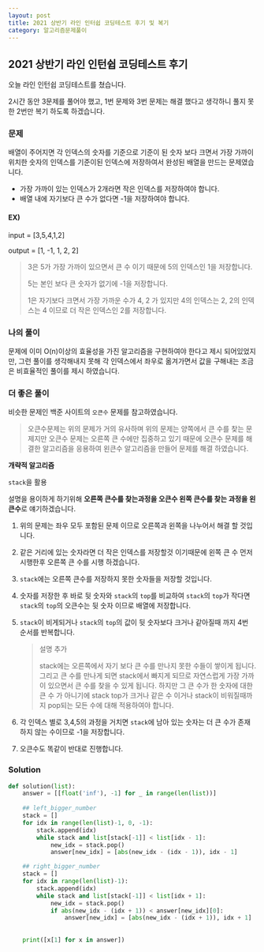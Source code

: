 ```yaml
---
layout: post
title: 2021 상반기 라인 인터쉽 코딩테스트 후기 및 복기
category: 알고리즘문제풀이
---
```

## 2021 상반기 라인 인턴쉽 코딩테스트 후기

오늘 라인 인턴쉽 코딩테스트를 쳤습니다.

2시간 동안 3문제를 풀어야 했고, 1번 문제와 3번 문제는 해결 했다고 생각하니 풀지 못한 2번만 복기 하도록 하겠습니다.

### 문제

배열이 주어지면 각 인덱스의 숫자를 기준으로 기준이 된 숫자 보다 크면서 가장 가까이 위치한 숫자의 인덱스를 기준이된 인덱스에 저장하여서 완성된 배열을 만드는 문제였습니다.

- 가장 가까이 있는 인덱스가 2개라면 작은 인덱스를 저장하여야 합니다.
- 배열 내에 자기보다 큰 수가 없다면 -1을 저장하여야 합니다.

#### EX)

input    = [3,5,4,1,2]

output = [1, -1, 1, 2, 2]

> 3은 5가 가장 가까이 있으면서 큰 수 이기 때문에 5의 인덱스인 1을 저장합니다.
>
> 5는 본인 보다 큰 숫자가 없기에 -1을 저장합니다.
>
> 1은 자기보다 크면서 가장 가까운 수가 4, 2 가 있지만 4의 인덱스는 2, 2의 인덱스는 4 이므로 더 작은 인덱스인 2를 저장합니다.

### 나의 풀이

문제에 이미 O(n)이상의 효율성을 가진 알고리즘을 구현하여야 한다고 제시 되어있었지만, 그런 풀이를 생각해내지 못해 각 인덱스에서 좌우로 옮겨가면서 값을 구해내는 조금은 비효율적인 풀이를 제시 하였습니다.

### 더 좋은 풀이

비슷한 문제인 백준 사이트의  `오큰수` 문제를 참고하였습니다. 

> 오큰수문제는 위의 문제가 거의 유사하며 위의 문제는 양쪽에서 큰 수를 찾는 문제지만 오큰수 문제는 오른쪽 큰 수에만 집중하고 있기 때문에 오큰수 문제를 해결한 알고리즘을 응용하여 왼큰수 알고리즘을 만들어 문제를 해결 하였습니다.

**개략적 알고리즘**  

`stack`을 활용

설명을 용이하게 하기위해 **오른쪽 큰수를 찾는과정을 오큰수 왼쪽 큰수를 찾는 과정을 왼큰수**로 얘기하겠습니다.

1. 위의 문제는 좌우 모두 포함된 문제 이므로 오른쪽과 왼쪽을 나누어서 해결 할 것입니다.
2.  같은 거리에 있는 숫자라면 더 작은 인덱스를 저장할것 이기때문에 왼쪽 큰 수 먼저 시행한후 오른쪽 큰 수를 시행 하겠습니다.

3. `stack`에는 오른쪽 큰수를 저장하지 못한 숫자들을 저장할 것입니다.

4. 숫자를 저장한 후 바로 뒷 숫자와 `stack`의 `top`를 비교하여 `stack`의 `top`가 작다면 `stack`의 `top`의 오큰수는 뒷 숫자 이므로 배열에 저장합니다.

5. `stack`이 비게되거나 `stack`의 `top`의 값이 뒷 숫자보다 크거나 같아질때 까지 4번 순서를 반복합니다.

   > 설명 추가
   >
   > stack에는 오른쪽에서 자기 보다 큰 수를 만나지 못한 수들이 쌓이게 됩니다. 그리고 큰 수를 만나게 되면 stack에서 빠지게 되므로 자연스럽게 가장 가까이 있으면서 큰 수를 찾을 수 있게 됩니다. 하지만 그 큰 수가 한 숫자에 대한 큰 수 가 아니기에 stack top가 크거나 같은 수 이거나 stack이 비워질때까지 pop되는 모든 수에 대해 적용하여야 합니다.

6. 각 인덱스 별로 3,4,5의 과정을 거치면 `stack`에 남아 있는 숫자는 더 큰 수가 존재하지 않는 수이므로 -1을 저장합니다.

7. 오큰수도 똑같이 반대로 진행합니다.

### Solution

```python
def solution(list):
    answer = [[float('inf'), -1] for _ in range(len(list))]
    
    ## left_bigger_number
    stack = []
    for idx in range(len(list)-1, 0, -1):
        stack.append(idx)
        while stack and list[stack[-1]] < list[idx - 1]:
            new_idx = stack.pop()       
            answer[new_idx] = [abs(new_idx - (idx - 1)), idx - 1]  

    ## right_bigger_number
    stack = []
    for idx in range(len(list)-1):
        stack.append(idx)
        while stack and list[stack[-1]] < list[idx + 1]:
            new_idx = stack.pop()
            if abs(new_idx - (idx + 1)) < answer[new_idx][0]:           ## 같은 거리일 때는 인덱스가 작은것을 저장할 것
                answer[new_idx] = [abs(new_idx - (idx + 1)), idx + 1]
    
    
    print([x[1] for x in answer])
```

